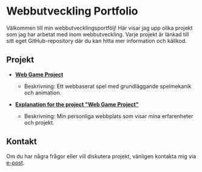 # Webbutveckling Portfolio

Välkommen till min webbutvecklingsportfölj! Här visar jag upp olika projekt som jag har arbetat med inom webbutveckling. Varje projekt är länkad till sitt eget GitHub-repository där du kan hitta mer information och källkod.

## Projekt

- **[Web Game Project](https://github.com/robertRizzo/brickBreakerGame/tree/main)**
  - Beskrivning: Ett webbaserat spel med grundläggande spelmekanik och animation.

- **[Explanation for the project "Web Game Project"](link)**
  - Beskrivning: Min personliga webbplats som visar mina erfarenheter och projekt.

## Kontakt

Om du har några frågor eller vill diskutera projekt, vänligen kontakta mig via [e-post](mailto:robert.rizzo@hotmail.com).


